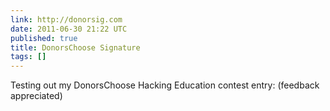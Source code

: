 ```yaml
---
link: http://donorsig.com
date: 2011-06-30 21:22 UTC
published: true
title: DonorsChoose Signature
tags: []
---
```


Testing out my DonorsChoose Hacking Education contest entry:  (feedback appreciated)
